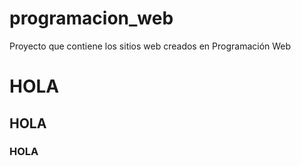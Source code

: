 # programacion_web
Proyecto que contiene los sitios web creados en Programación Web

# HOLA
## HOLA
### HOLA
